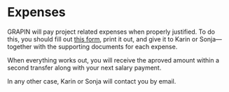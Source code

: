 # Expenses

GRAPIN will pay project related expenses when properly justified. To do this, you should fill out [this form](https://storage.grapin.ch/index.php/f/222253), print it out, and give it to Karin or Sonja—together with the supporting documents for each expense.

When everything works out, you will receive the aproved amount within a second transfer along with your next salary payment. 

In any other case, Karin or Sonja will contact you by email.
